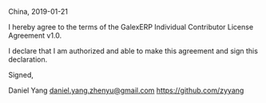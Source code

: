 

China, 2019-01-21

I hereby agree to the terms of the GalexERP Individual Contributor License Agreement v1.0.

I declare that I am authorized and able to make this agreement and sign this declaration.

Signed,

Daniel Yang daniel.yang.zhenyu@gmail.com https://github.com/zyyang
